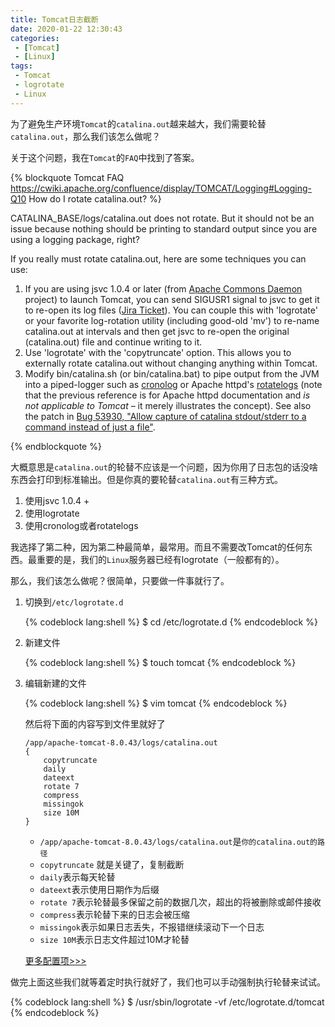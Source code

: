 ```yaml
---
title: Tomcat日志截断
date: 2020-01-22 12:30:43
categories:
 - [Tomcat]
 - [Linux]
tags:
 - Tomcat
 - logrotate
 - Linux
---
```


为了避免生产环境`Tomcat`的`catalina.out`越来越大，我们需要轮替`catalina.out`，那么我们该怎么做呢？

关于这个问题，我在`Tomcat`的`FAQ`中找到了答案。

<!-- more -->

{% blockquote Tomcat FAQ https://cwiki.apache.org/confluence/display/TOMCAT/Logging#Logging-Q10 How do I rotate catalina.out? %}

CATALINA_BASE/logs/catalina.out does not rotate. But it should not be an issue because nothing should be printing to standard output since you are using a logging package, right?

If you really must rotate catalina.out, here are some techniques you can use:

1. If you are using jsvc 1.0.4 or later (from [Apache Commons Daemon](https://commons.apache.org/proper/commons-daemon/) project) to launch Tomcat, you can send SIGUSR1 signal to jsvc to get it to re-open its log files ([Jira Ticket](https://issues.apache.org/jira/browse/DAEMON-95)). You can couple this with 'logrotate' or your favorite log-rotation utility (including good-old 'mv') to re-name catalina.out at intervals and then get jsvc to re-open the original (catalina.out) file and continue writing to it.
2. Use 'logrotate' with the 'copytruncate' option. This allows you to externally rotate catalina.out without changing anything within Tomcat.
3. Modify bin/catalina.sh (or bin/catalina.bat) to pipe output from the JVM into a piped-logger such as [cronolog](https://linux.die.net/man/1/cronolog) or Apache httpd's [rotatelogs](https://httpd.apache.org/docs/2.4/logs.html#piped) (note that the previous reference is for Apache httpd documentation and *is not applicable to Tomcat* – it merely illustrates the concept).
   See also the patch in [Bug 53930, "Allow capture of catalina stdout/stderr to a command instead of just a file"](https://bz.apache.org/bugzilla/show_bug.cgi?id=53930).

{% endblockquote  %}

大概意思是`catalina.out`的轮替不应该是一个问题，因为你用了日志包的话没啥东西会打印到标准输出。但是你真的要轮替`catalina.out`有三种方式。

1. 使用jsvc 1.0.4 +
2. 使用logrotate
3. 使用cronolog或者rotatelogs

我选择了第二种，因为第二种最简单，最常用。而且不需要改Tomcat的任何东西。最重要的是，我们的`Linux`服务器已经有logrotate（一般都有的）。



那么，我们该怎么做呢？很简单，只要做一件事就行了。

1. 切换到`/etc/logrotate.d`

   {% codeblock lang:shell %}
   $ cd /etc/logrotate.d
   {% endcodeblock %}

2. 新建文件

   {% codeblock lang:shell %}
   $ touch tomcat
   {% endcodeblock %}

3. 编辑新建的文件

   {% codeblock lang:shell %}
   $ vim tomcat
   {% endcodeblock %}

   然后将下面的内容写到文件里就好了
   
   ```
   /app/apache-tomcat-8.0.43/logs/catalina.out
   {
       copytruncate
       daily
       dateext
       rotate 7
       compress
       missingok
       size 10M
   }
   ```
   
   - `/app/apache-tomcat-8.0.43/logs/catalina.out`是`你的catalina.out的路径`
   - `copytruncate` 就是关键了，复制截断
   - `daily`表示每天轮替
   -  `dateext`表示使用日期作为后缀
   - `rotate 7`表示轮替最多保留之前的数据几次，超出的将被删除或邮件接收
   -  `compress`表示轮替下来的日志会被压缩
   - `missingok`表示如果日志丢失，不报错继续滚动下一个日志
   - `size 10M`表示日志文件超过10M才轮替
   
   [更多配置项>>>](https://linux.die.net/man/8/logrotate)

做完上面这些我们就等着定时执行就好了，我们也可以手动强制执行轮替来试试。

{% codeblock lang:shell %}
$ /usr/sbin/logrotate -vf /etc/logrotate.d/tomcat
{% endcodeblock %}